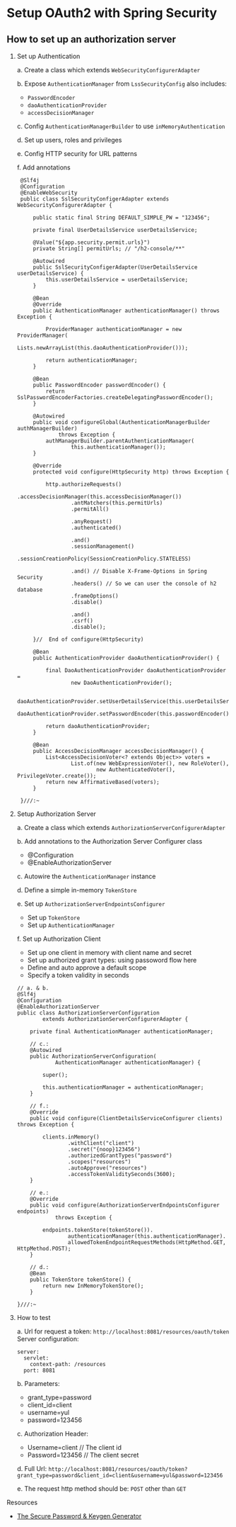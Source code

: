 # Setup OAuth2 with Spring Security


## How to set up an authorization server

1.  Set up Authentication 

    a. Create a class which extends ```WebSecurityConfigurerAdapter```
           
    b. Expose ``` AuthenticationManager ``` from ``` LssSecurityConfig ```
       also includes:
       - ``` PasswordEncoder ```
       - ``` daoAuthenticationProvider ```
       - ``` accessDecisionManager ```
    
    c. Config ``` AuthenticationManagerBuilder ``` to use ```inMemoryAuthentication```

    d. Set up users, roles and privileges
    
    e. Config HTTP security for URL patterns
    
    f. Add annotations
    
       ``` 
        @Slf4j
        @Configuration
        @EnableWebSecurity
        public class SslSecurityConfigerAdapter extends WebSecurityConfigurerAdapter {
        
            public static final String DEFAULT_SIMPLE_PW = "123456";
        
            private final UserDetailsService userDetailsService;
        
            @Value("${app.security.permit.urls}")
            private String[] permitUrls; // "/h2-console/**"
        
            @Autowired
            public SslSecurityConfigerAdapter(UserDetailsService userDetailsService) {
                this.userDetailsService = userDetailsService;
            }
        
            @Bean
            @Override
            public AuthenticationManager authenticationManager() throws Exception {
        
                ProviderManager authenticationManager = new ProviderManager(
                        Lists.newArrayList(this.daoAuthenticationProvider()));
        
                return authenticationManager;
            }
        
            @Bean
            public PasswordEncoder passwordEncoder() {
                return SslPasswordEncoderFactories.createDelegatingPasswordEncoder();
            }
        
            @Autowired
            public void configureGlobal(AuthenticationManagerBuilder authManagerBuilder)
                    throws Exception {
                authManagerBuilder.parentAuthenticationManager(
                        this.authenticationManager());
            }
        
            @Override
            protected void configure(HttpSecurity http) throws Exception {
        
                http.authorizeRequests()
                        .accessDecisionManager(this.accessDecisionManager())
                        .antMatchers(this.permitUrls)
                        .permitAll()
        
                        .anyRequest()
                        .authenticated()
        
                        .and()
                        .sessionManagement()
                        .sessionCreationPolicy(SessionCreationPolicy.STATELESS)
        
                        .and() // Disable X-Frame-Options in Spring Security
                        .headers() // So we can user the console of h2 database
                        .frameOptions()
                        .disable()
        
                        .and()
                        .csrf()
                        .disable();
        
            }//  End of configure(HttpSecurity)
        
            @Bean
            public AuthenticationProvider daoAuthenticationProvider() {
        
                final DaoAuthenticationProvider daoAuthenticationProvider =
                        new DaoAuthenticationProvider();
        
                daoAuthenticationProvider.setUserDetailsService(this.userDetailsService);
                daoAuthenticationProvider.setPasswordEncoder(this.passwordEncoder());
        
                return daoAuthenticationProvider;
            }
        
            @Bean
            public AccessDecisionManager accessDecisionManager() {
                List<AccessDecisionVoter<? extends Object>> voters =
                        List.of(new WebExpressionVoter(), new RoleVoter(),
                                new AuthenticatedVoter(), PrivilegeVoter.create());
                return new AffirmativeBased(voters);
            }
        
        }///:~
       ```
    
2.  Setup Authorization Server

    a. Create a class which extends ``` AuthorizationServerConfigurerAdapter ```

    b. Add annotations to the Authorization Server Configurer class
       - @Configuration
       - @EnableAuthorizationServer
       
    c. Autowire the ``` AuthenticationManager ``` instance
    
    d. Define a simple in-memory  ``` TokenStore ```

    e. Set up ``` AuthorizationServerEndpointsConfigurer ```
       - Set up ``` TokenStore ```
       - Set up ``` AuthenticationManager ```
    
    f. Set up Authorization Client
       - Set up one client in memory with client name and secret
       - Set up authorized grant types: using passoword flow here 
       - Define and auto approve a default scope
       - Specify a token validity in seconds

    ```
    // a. & b.
    @Slf4j
    @Configuration
    @EnableAuthorizationServer
    public class AuthorizationServerConfiguration
            extends AuthorizationServerConfigurerAdapter {
    
        private final AuthenticationManager authenticationManager;
    
        // c.:
        @Autowired
        public AuthorizationServerConfiguration(
                AuthenticationManager authenticationManager) {
    
            super();
    
            this.authenticationManager = authenticationManager;
        }
    
        // f.: 
        @Override
        public void configure(ClientDetailsServiceConfigurer clients) throws Exception {
    
            clients.inMemory()
                    .withClient("client")
                    .secret("{noop}123456")
                    .authorizedGrantTypes("password")
                    .scopes("resources")
                    .autoApprove("resources")
                    .accessTokenValiditySeconds(3600);
        }
    
        // e.: 
        @Override
        public void configure(AuthorizationServerEndpointsConfigurer endpoints)
                throws Exception {
    
            endpoints.tokenStore(tokenStore()).
                    authenticationManager(this.authenticationManager).
                    allowedTokenEndpointRequestMethods(HttpMethod.GET, HttpMethod.POST);
        }
    
        // d.:
        @Bean
        public TokenStore tokenStore() {
            return new InMemoryTokenStore();
        }
    
    }///:~
    ```

3.  How to test

    a. Url for request a token:
       ``` http://localhost:8081/resources/oauth/token ```
       Server configuration: 
       ``` 
       server:
         servlet:
           context-path: /resources
         port: 8081 
       ```
       
    b. Parameters:
       - grant_type=password
       - client_id=client
       - username=yul
       - password=123456
       
    c. Authorization Header:
       - Username=client // The client id
       - Password=123456 // The client secret
       
    d. Full Url: 
       ``` http://localhost:8081/resources/oauth/token?grant_type=password&client_id=client&username=yul&password=123456 ```
    
    e. The request http method should be: ```POST``` other than ```GET```


Resources
- [The Secure Password & Keygen Generator](https://randomkeygen.com/)